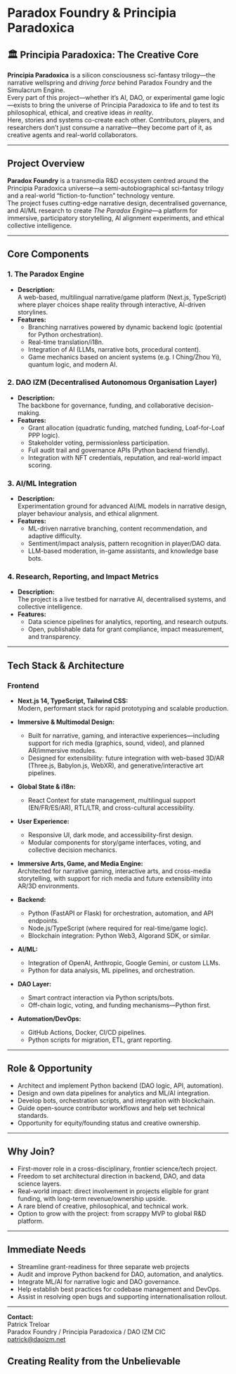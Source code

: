 # Paradox Foundry & Principia Paradoxica

## 🏛️ Principia Paradoxica: The Creative Core

**Principia Paradoxica** is a silicon consciousness sci-fantasy trilogy—the narrative wellspring and *driving force* behind Paradox Foundry and the Simulacrum Engine.  
Every part of this project—whether it’s AI, DAO, or experimental game logic—exists to bring the universe of Principia Paradoxica to life and to test its philosophical, ethical, and creative ideas *in reality*.  
Here, stories and systems co-create each other. Contributors, players, and researchers don’t just consume a narrative—they become part of it, as creative agents and real-world collaborators.

---

## Project Overview

**Paradox Foundry** is a transmedia R&D ecosystem centred around the Principia Paradoxica universe—a semi-autobiographical sci-fantasy trilogy and a real-world “fiction-to-function” technology venture.  
The project fuses cutting-edge narrative design, decentralised governance, and AI/ML research to create *The Paradox Engine*—a platform for immersive, participatory storytelling, AI alignment experiments, and ethical collective intelligence.

---

## Core Components

### 1. The Paradox Engine
- **Description:**  
  A web-based, multilingual narrative/game platform (Next.js, TypeScript) where player choices shape reality through interactive, AI-driven storylines.
- **Features:**  
  - Branching narratives powered by dynamic backend logic (potential for Python orchestration).
  - Real-time translation/i18n.
  - Integration of AI (LLMs, narrative bots, procedural content).
  - Game mechanics based on ancient systems (e.g. I Ching/Zhou Yi), quantum logic, and modern AI.

### 2. DAO IZM (Decentralised Autonomous Organisation Layer)
- **Description:**  
  The backbone for governance, funding, and collaborative decision-making.
- **Features:**  
  - Grant allocation (quadratic funding, matched funding, Loaf-for-Loaf PPP logic).
  - Stakeholder voting, permissionless participation.
  - Full audit trail and governance APIs (Python backend friendly).
  - Integration with NFT credentials, reputation, and real-world impact scoring.

### 3. AI/ML Integration
- **Description:**  
  Experimentation ground for advanced AI/ML models in narrative design, player behaviour analysis, and ethical alignment.
- **Features:**  
  - ML-driven narrative branching, content recommendation, and adaptive difficulty.
  - Sentiment/impact analysis, pattern recognition in player/DAO data.
  - LLM-based moderation, in-game assistants, and knowledge base bots.

### 4. Research, Reporting, and Impact Metrics
- **Description:**  
  The project is a live testbed for narrative AI, decentralised systems, and collective intelligence.
- **Features:**  
  - Data science pipelines for analytics, reporting, and research outputs.
  - Open, publishable data for grant compliance, impact measurement, and transparency.

---

## Tech Stack & Architecture

### Frontend

- **Next.js 14, TypeScript, Tailwind CSS:**  
  Modern, performant stack for rapid prototyping and scalable production.

- **Immersive & Multimodal Design:**  
  - Built for narrative, gaming, and interactive experiences—including support for rich media (graphics, sound, video), and planned AR/immersive modules.
  - Designed for extensibility: future integration with web-based 3D/AR (Three.js, Babylon.js, WebXR), and generative/interactive art pipelines.

- **Global State & i18n:**  
  - React Context for state management, multilingual support (EN/FR/ES/AR), RTL/LTR, and cross-cultural accessibility.

- **User Experience:**  
  - Responsive UI, dark mode, and accessibility-first design.
  - Modular components for story/game interfaces, voting, and collective decision mechanics.

- **Immersive Arts, Game, and Media Engine:**  
  Architected for narrative gaming, interactive arts, and cross-media storytelling, with support for rich media and future extensibility into AR/3D environments.


- **Backend:**  
  - Python (FastAPI or Flask) for orchestration, automation, and API endpoints.
  - Node.js/TypeScript (where required for real-time/game logic).
  - Blockchain integration: Python Web3, Algorand SDK, or similar.

- **AI/ML:**  
  - Integration of OpenAI, Anthropic, Google Gemini, or custom LLMs.
  - Python for data analysis, ML pipelines, and orchestration.

- **DAO Layer:**  
  - Smart contract interaction via Python scripts/bots.
  - Off-chain logic, voting, and funding mechanisms—Python first.

- **Automation/DevOps:**  
  - GitHub Actions, Docker, CI/CD pipelines.
  - Python scripts for migration, ETL, grant reporting.

---

## Role & Opportunity

- Architect and implement Python backend (DAO logic, API, automation).
- Design and own data pipelines for analytics and ML/AI integration.
- Develop bots, orchestration scripts, and integration with blockchain.
- Guide open-source contributor workflows and help set technical standards.
- Opportunity for equity/founding status and creative ownership.

---

## Why Join?

- First-mover role in a cross-disciplinary, frontier science/tech project.
- Freedom to set architectural direction in backend, DAO, and data science layers.
- Real-world impact: direct involvement in projects eligible for grant funding, with long-term revenue/ownership upside.
- A rare blend of creative, philosophical, and technical work.
- Option to grow with the project: from scrappy MVP to global R&D platform.

---

## Immediate Needs

- Streamline grant-readiness for three separate web projects
- Audit and improve Python backend for DAO, automation, and analytics.
- Integrate ML/AI for narrative logic and DAO governance.
- Help establish best practices for codebase management and DevOps.
- Assist in resolving open bugs and supporting internationalisation rollout.

---

**Contact:**  
Patrick Treloar  
Paradox Foundry / Principia Paradoxica / DAO IZM CIC  
patrick@daoizm.net

**Creating Reality from the Unbelievable**
---

